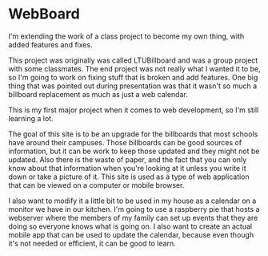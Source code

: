 # WebBoard
I'm extending the work of a class project to become my own thing, with added features and fixes.

This project was originally was called LTUBillboard and was a group project with some classmates. 
The end project was not really what I wanted it to be, so I'm going to work on fixing stuff that is broken and add features. 
One big thing that was pointed out during presentation was that it wasn't so much a billboard replacement as much as just a web calendar.

This is my first major project when it comes to web development, so I'm still learning a lot.

The goal of this site is to be an upgrade for the billboards that most schools have around their campuses. Those billboards can be good sources of information, but it can be work to keep those updated and they might not be updated. Also there is the waste of paper, and the fact that you can only know about that information when you're looking at it unless you write it down or take a picture of it. This site is used as a type of web application that can be viewed on a computer or mobile browser.

I also want to modify it a little bit to be used in my house as a calendar on a monitor we have in our kitchen. I'm going to use a raspberry pie that hosts a webserver where the members of my family can set up events that they are doing so everyone knows what is going on. I also want to create an actual mobile app that can be used to update the calendar, because even though it's not needed or efficient, it can be good to learn.
